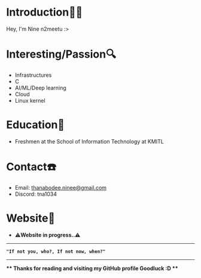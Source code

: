# Introduction🧑‍💻
Hey, I'm Nine n2meetu :>

# Interesting/Passion🔍
- Infrastructures
- C
- AI/ML/Deep learning
- Cloud
- Linux kernel

# Education🏫
- Freshmen at the School of Information Technology at KMITL

# Contact☎️
- Email: thanabodee.ninee@gmail.com
- Discord: tna1034

# Website📖
- <b>⚠️Website in progress..⚠️</b>
---

<b>`"If not you, who?, If not now, when?"`</b>

---
<b>** Thanks for reading and visiting my GitHub profile Goodluck :D **</b>
